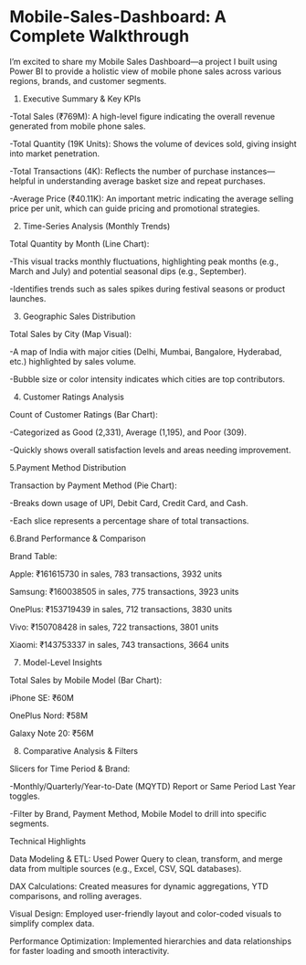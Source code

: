 # Mobile-Sales-Dashboard: A Complete Walkthrough

I’m excited to share my Mobile Sales Dashboard—a project I built using Power BI to provide a holistic view of mobile phone sales across various regions, brands, and customer segments.


1. Executive Summary & Key KPIs

-Total Sales (₹769M): A high-level figure indicating the overall revenue generated from mobile phone sales.

-Total Quantity (19K Units): Shows the volume of devices sold, giving insight into market penetration.

-Total Transactions (4K): Reflects the number of purchase instances—helpful in understanding average basket size and repeat purchases.

-Average Price (₹40.11K): An important metric indicating the average selling price per unit, which can guide pricing and promotional strategies.


2. Time-Series Analysis (Monthly Trends)

Total Quantity by Month (Line Chart):

-This visual tracks monthly fluctuations, highlighting peak months (e.g., March and July) and potential seasonal dips (e.g., September).

-Identifies trends such as sales spikes during festival seasons or product launches.


3. Geographic Sales Distribution

Total Sales by City (Map Visual):

-A map of India with major cities (Delhi, Mumbai, Bangalore, Hyderabad, etc.) highlighted by sales volume.

-Bubble size or color intensity indicates which cities are top contributors.


4. Customer Ratings Analysis

Count of Customer Ratings (Bar Chart):

-Categorized as Good (2,331), Average (1,195), and Poor (309).

-Quickly shows overall satisfaction levels and areas needing improvement.


5.Payment Method Distribution

Transaction by Payment Method (Pie Chart):

-Breaks down usage of UPI, Debit Card, Credit Card, and Cash.

-Each slice represents a percentage share of total transactions.


6.Brand Performance & Comparison

Brand Table:

Apple: ₹161615730 in sales, 783 transactions, 3932 units

Samsung: ₹160038505 in sales, 775 transactions, 3923 units

OnePlus: ₹153719439 in sales, 712 transactions, 3830 units

Vivo: ₹150708428 in sales, 722 transactions, 3801 units

Xiaomi: ₹143753337 in sales, 743 transactions, 3664 units


7. Model-Level Insights

Total Sales by Mobile Model (Bar Chart):

iPhone SE: ₹60M

OnePlus Nord: ₹58M

Galaxy Note 20: ₹56M


8. Comparative Analysis & Filters

Slicers for Time Period & Brand:

-Monthly/Quarterly/Year-to-Date (MQYTD) Report or Same Period Last Year toggles.

-Filter by Brand, Payment Method, Mobile Model to drill into specific segments.


Technical Highlights

Data Modeling & ETL: Used Power Query to clean, transform, and merge data from multiple sources (e.g., Excel, CSV, SQL databases).

DAX Calculations: Created measures for dynamic aggregations, YTD comparisons, and rolling averages.

Visual Design: Employed user-friendly layout and color-coded visuals to simplify complex data.

Performance Optimization: Implemented hierarchies and data relationships for faster loading and smooth interactivity.
